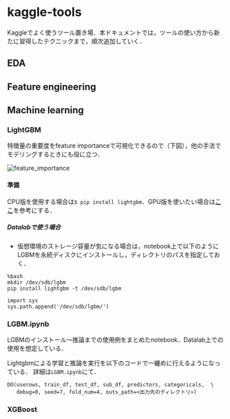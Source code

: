 # kaggle-tools　

Kaggleでよく使うツール置き場．本ドキュメントでは，ツールの使い方から新たに習得したテクニックまで，順次追加していく．

## EDA

## Feature engineering

## Machine learning
### LightGBM

特徴量の重要度をfeature importanceで可視化できるので（下図），他の手法でモデリングするときにも役に立つ．

![feature_importance](https://github.com/ababa893/kaggle-tools/blob/imgs/%E3%83%80%E3%82%A6%E3%83%B3%E3%83%AD%E3%83%BC%E3%83%89.png?raw=true)

#### 準備

CPU版を使用する場合は`$ pip install lightgbm`．GPU版を使いたい場合は[ここ](http://lightgbm.readthedocs.io/en/latest/GPU-Tutorial.html)を参考にする．

##### Datalabで使う場合
- 仮想環境のストレージ容量が気になる場合は，notebook上で以下のようにLGBMを永続ディスクにインストールし，ディレクトリのパスを指定しておく．
 
```
%bash
mkdir /dev/sdb/lgbm
pip install lightgbm -t /dev/sdb/lgbm
```

```
import sys
sys.path.append('/dev/sdb/lgbm/')
```

### LGBM.ipynb

LGBMのインストール～推論までの使用例をまとめたnotebook．Datalab上での使用を想定している．


Lightgbmによる学習と推論を実行を以下のコードで一纏めに行えるようになっている．
詳細は`LGBM.ipynb`にて．

```
DO(userows, train_df, test_df, sub_df, predictors, categoricals,  \
   debug=0, seed=7, fold_num=4, outs_path=<出力先のディレクトリ>)
```


### XGBoost

